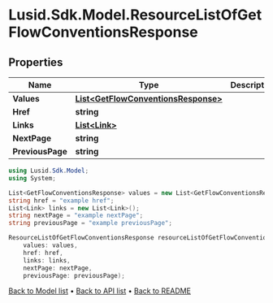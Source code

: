 # Lusid.Sdk.Model.ResourceListOfGetFlowConventionsResponse

## Properties

Name | Type | Description | Notes
------------ | ------------- | ------------- | -------------
**Values** | [**List&lt;GetFlowConventionsResponse&gt;**](GetFlowConventionsResponse.md) |  | 
**Href** | **string** |  | [optional] 
**Links** | [**List&lt;Link&gt;**](Link.md) |  | [optional] 
**NextPage** | **string** |  | [optional] 
**PreviousPage** | **string** |  | [optional] 

```csharp
using Lusid.Sdk.Model;
using System;

List<GetFlowConventionsResponse> values = new List<GetFlowConventionsResponse>();
string href = "example href";
List<Link> links = new List<Link>();
string nextPage = "example nextPage";
string previousPage = "example previousPage";

ResourceListOfGetFlowConventionsResponse resourceListOfGetFlowConventionsResponseInstance = new ResourceListOfGetFlowConventionsResponse(
    values: values,
    href: href,
    links: links,
    nextPage: nextPage,
    previousPage: previousPage);
```

[Back to Model list](../README.md#documentation-for-models) &#8226; [Back to API list](../README.md#documentation-for-api-endpoints) &#8226; [Back to README](../README.md)
